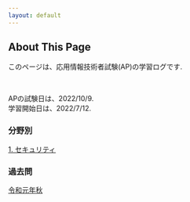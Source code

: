 ```yaml
---
layout: default
---
```


## About This Page

このページは、応用情報技術者試験(AP)の学習ログです.

<br>

APの試験日は、2022/10/9. 
<br>
学習開始日は、2022/7/12. 

### 分野別
[1. セキュリティ](category/security.md)



### 過去問
[令和元年秋](r01aki.md)
